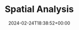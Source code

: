 ---
layout: splash
classes:
  - landing
  - dark-theme
title: "Spatial Analysis"
permalink: /spatial/
date: 2024-02-24T18:38:52+00:00
---